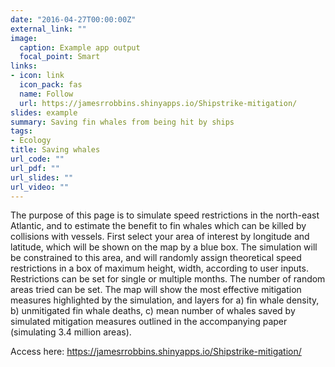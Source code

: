 ```yaml
---
date: "2016-04-27T00:00:00Z"
external_link: ""
image:
  caption: Example app output
  focal_point: Smart
links:
- icon: link
  icon_pack: fas
  name: Follow
  url: https://jamesrrobbins.shinyapps.io/Shipstrike-mitigation/
slides: example
summary: Saving fin whales from being hit by ships
tags:
- Ecology
title: Saving whales
url_code: ""
url_pdf: ""
url_slides: ""
url_video: ""
---
```


The purpose of this page is to simulate speed restrictions in the north-east Atlantic, and to estimate the benefit to fin whales which can be killed by collisions with vessels. First select your area of interest by longitude and latitude, which will be shown on the map by a blue box. The simulation will be constrained to this area, and will randomly assign theoretical speed restrictions in a box of maximum height, width, according to user inputs. Restrictions can be set for single or multiple months. The number of random areas tried can be set. The map will show the most effective mitigation measures highlighted by the simulation, and layers for a) fin whale density, b) unmitigated fin whale deaths, c) mean number of whales saved by simulated mitigation measures outlined in the accompanying paper (simulating 3.4 million areas).

Access here: https://jamesrrobbins.shinyapps.io/Shipstrike-mitigation/
